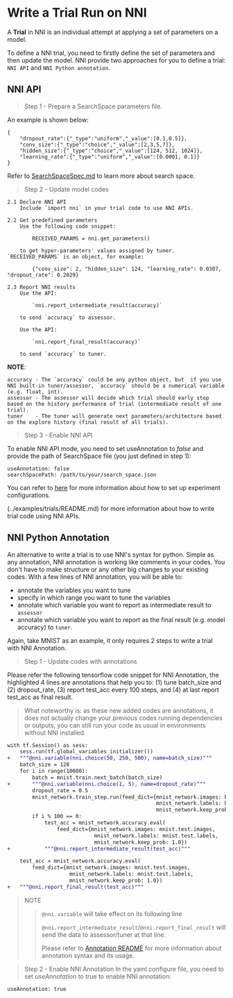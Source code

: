 **Write a Trial Run on NNI**
===

A **Trial** in NNI is an individual attempt at applying a set of parameters on a model. 

To define a NNI trial, you need to firstly define the set of parameters and then update the model. NNI provide two approaches for you to define a trial: `NNI API` and `NNI Python annotation`.

## NNI API
>Step 1 - Prepare a SearchSpace parameters file. 

An example is shown below: 
```
{
    "dropout_rate":{"_type":"uniform","_value":[0.1,0.5]},
    "conv_size":{"_type":"choice","_value":[2,3,5,7]},
    "hidden_size":{"_type":"choice","_value":[124, 512, 1024]},
    "learning_rate":{"_type":"uniform","_value":[0.0001, 0.1]}
}
```
Refer to [SearchSpaceSpec.md](SearchSpaceSpec.md) to learn more about search space.

>Step 2 - Update model codes
~~~~
2.1 Declare NNI API
    Include `import nni` in your trial code to use NNI APIs. 

2.2 Get predefined parameters
    Use the following code snippet: 

        RECEIVED_PARAMS = nni.get_parameters()

    to get hyper-parameters' values assigned by tuner. `RECEIVED_PARAMS` is an object, for example: 

        {"conv_size": 2, "hidden_size": 124, "learning_rate": 0.0307, "dropout_rate": 0.2029}

2.3 Report NNI results
    Use the API: 

        `nni.report_intermediate_result(accuracy)` 
    
    to send `accuracy` to assessor.
    
    Use the API:

        `nni.report_final_result(accuracy)` 
        
    to send `accuracy` to tuner. 
~~~~

**NOTE**: 
~~~~
accuracy - The `accuracy` could be any python object, but  if you use NNI built-in tuner/assessor, `accuracy` should be a numerical variable (e.g. float, int).
assessor - The assessor will decide which trial should early stop based on the history performance of trial (intermediate result of one trial).
tuner    - The tuner will generate next parameters/architecture based on the explore history (final result of all trials).
~~~~

>Step 3 - Enable NNI API

To enable NNI API mode, you need to set useAnnotation to *false* and provide the path of SearchSpace file (you just defined in step 1):

```
useAnnotation: false
searchSpacePath: /path/to/your/search_space.json
```

You can refer to [here](ExperimentConfig.md) for more information about how to set up experiment configurations.

(../examples/trials/README.md) for more information about how to write trial code using NNI APIs.

## NNI Python Annotation
An alternative to write a trial is to use NNI's syntax for python. Simple as any annotation, NNI annotation is working like comments in your codes. You don't have to make structure or any other big changes to your existing codes. With a few lines of NNI annotation, you will be able to:
* annotate the variables you want to tune 
* specify in which range you want to tune the variables
* annotate which variable you want to report as intermediate result to `assessor`
* annotate which variable you want to report as the final result (e.g. model accuracy) to `tuner`. 

Again, take MNIST as an example, it only requires 2 steps to write a trial with NNI Annotation.

>Step 1 - Update codes with annotations 

Please refer the following tensorflow code snippet for NNI Annotation, the highlighted 4 lines are annotations that help you to: (1) tune batch\_size and (2) dropout\_rate, (3) report test\_acc every 100 steps, and (4) at last report test\_acc as final result.

>What noteworthy is: as these new added codes are annotations, it does not actually change your previous codes running dependencies or outputs, you can still run your code as usual in environments without NNI installed.

```diff
with tf.Session() as sess:
    sess.run(tf.global_variables_initializer())
+   """@nni.variable(nni.choice(50, 250, 500), name=batch_size)"""
    batch_size = 128
    for i in range(10000):
        batch = mnist.train.next_batch(batch_size)
+       """@nni.variable(nni.choice(1, 5), name=dropout_rate)"""
        dropout_rate = 0.5
        mnist_network.train_step.run(feed_dict={mnist_network.images: batch[0],
                                                mnist_network.labels: batch[1],
                                                mnist_network.keep_prob: dropout_rate})
        if i % 100 == 0:
            test_acc = mnist_network.accuracy.eval(
                feed_dict={mnist_network.images: mnist.test.images,
                            mnist_network.labels: mnist.test.labels,
                            mnist_network.keep_prob: 1.0})
+           """@nni.report_intermediate_result(test_acc)"""

    test_acc = mnist_network.accuracy.eval(
        feed_dict={mnist_network.images: mnist.test.images,
                    mnist_network.labels: mnist.test.labels,
                    mnist_network.keep_prob: 1.0})
+   """@nni.report_final_result(test_acc)"""
```

>NOTE
>>`@nni.variable` will take effect on its following line
>>
>>`@nni.report_intermediate_result`/`@nni.report_final_result` will send the data to assessor/tuner at that line. 
>>
>>Please refer to [Annotation README](../tools/annotation/README.md) for more information about annotation syntax and its usage. 


>Step 2 - Enable NNI Annotation
In the yaml configure file, you need to set *useAnnotation* to true to enable NNI annotation:
```
useAnnotation: true
```
